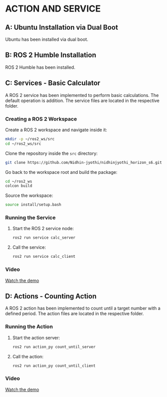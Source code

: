 # ACTION AND SERVICE

## A: Ubuntu Installation via Dual Boot
Ubuntu has been installed via dual boot. 

## B: ROS 2 Humble Installation
ROS 2 Humble has been installed. 

## C: Services - Basic Calculator
A ROS 2 service has been implemented to perform basic calculations. The default operation is addition. The service files are located in the respective folder.

### Creating a ROS 2 Workspace
Create a ROS 2 workspace and navigate inside it:
```bash
mkdir -p ~/ros2_ws/src
cd ~/ros2_ws/src
```

Clone the repository inside the `src` directory:
```bash
git clone https://github.com/Nidhin-jyothi/nidhinjyothi_horizon_s6.git
```

Go back to the workspace root and build the package:
```bash
cd ~/ros2_ws
colcon build
```

Source the workspace:
```bash
source install/setup.bash
```

### Running the Service
1. Start the ROS 2 service node:
   ```bash
   ros2 run service calc_server
   ```
2. Call the service:
   ```bash
   ros2 run service calc_client
   ```

### Video
[Watch the demo](https://drive.google.com/file/d/10AzWJNAQFJA1g6KXBoArXmbiw8yOnt7t/view?usp=drive_link)   

## D: Actions - Counting Action
A ROS 2 action has been implemented to count until a target number with a defined period. The action files are located in the respective folder.

### Running the Action
1. Start the action server:
   ```bash
   ros2 run action_py count_until_server
   ```
2. Call the action:
   ```bash
   ros2 run action_py count_until_client
   ```

### Video
[Watch the demo](https://drive.google.com/file/d/1vsCdGFlvOXB9hj8k_ME0ir2EDSujOMpD/view?usp=drive_link)  
